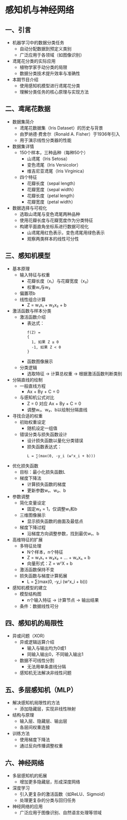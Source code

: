 # 感知机与神经网络  

## 一、引言  
- 机器学习中的数据分类任务  
  - 自动分配数据到预定义类别  
  - 广泛应用于各领域（如图像识别）  
- 鸢尾花分类的实际应用  
  - 植物学家手动分类的局限  
  - 数据分类技术提升效率与准确性  
- 本期节目介绍  
  - 使用感知机模型进行鸢尾花分类  
  - 理解分类任务的核心原理与实现方法  

## 二、鸢尾花数据  
- 数据集简介  
  - 鸢尾花数据集（Iris Dataset）的历史与背景  
  - 由罗纳德·费舍尔（Ronald A. Fisher）于1936年引入  
  - 用于演示线性分类器的性能  
- 数据集详情  
  - 150个样本，三种品种（每种50个）  
    - 山鸢尾（Iris Setosa）  
    - 变色鸢尾（Iris Versicolor）  
    - 维吉尼亚鸢尾（Iris Virginica）  
  - 四个特征  
    - 花瓣长度（sepal length）  
    - 花瓣宽度（sepal width）  
    - 花瓣长度（petal length）  
    - 花瓣宽度（petal width）  
- 数据选择与可视化  
  - 选取山鸢尾与变色鸢尾两种品种  
  - 使用花瓣长度与花瓣宽度作为分类特征  
  - 构建平面直角坐标系进行数据可视化  
    - 山鸢尾用红色表示，变色鸢尾用绿色表示  
    - 观察两类样本的线性可分性  

## 三、感知机模型  
- 基本原理  
  - 输入特征与权重  
    - 花瓣长度（x₁）与花瓣宽度（x₂）  
    - 权重w₁与w₂  
  - 偏置项b  
  - 线性组合计算  
    - Z = w₁x₁ + w₂x₂ + b  
- 激活函数与样本分类  
  - 激活函数介绍  
    - 表达式：  
      ```  
      f(Z) =  
      {  
        1, 如果 Z ≥ 0  
        -1, 如果 Z < 0  
      }  
      ```  
    - 函数图像展示  
  - 分类逻辑  
    - 选取特征 → 计算总权重 → 根据激活函数判断类别  
- 分隔直线的绘制  
  - 一般直线方程  
    - Ax + By + C = 0  
  - 与感知机公式对比  
    - Z = 0 对应 Ax + By + C = 0  
    - 调整w₁、w₂、b以绘制分隔直线  
- 寻找合适的权重  
  - 初始权重设定  
    - 随机设定一组值  
  - 错误分类与损失函数设计  
    - 设计损失函数以量化分类错误  
    - 损失函数表达式：  
      ```  
      L = ∑(max(0, -y_i (wᵀx_i + b)))  
      ```  
- 优化损失函数  
  - 目标：最小化损失函数L  
  - 梯度下降法  
    - 计算损失函数的梯度  
    - 更新参数w₁、w₂、b  
- 参数调整  
  - 简化变量设定  
    - 固定w₂ = 1，仅调整w₁和b  
  - 三维图像展示  
    - 显示损失函数的曲面及最低点  
  - 梯度下降过程  
    - 沿梯度方向调整参数，找到最优w₁、b  
- 高维特征的扩展  
  - 多特征处理  
    - N个样本，n个特征  
    - Z = w₁x₁ + w₂x₂ + ... + wₙxₙ + b  
    - 向量形式：Z = wᵀX + b  
  - 激活函数保持不变  
  - 损失函数与梯度计算拓展  
    - L = ∑(max(0, -y_i (wᵀx_i + b)))  
- 感知机模型的建立  
  - 模型结构图  
    - n个输入特征 → 计算节点 → 输出结果  
  - 条件：数据线性可分  

## 四、感知机的局限性  
- 异或问题（XOR）  
  - 异或逻辑运算介绍  
    - 输入与输出均为0或1  
    - 同输入输出0，不同输入输出1  
  - 数据不可线性分割  
    - 无法用单条直线分隔  
  - 感知机无法解决非线性问题  

## 五、多层感知机（MLP）  
- 解决感知机局限性的方法  
  - 添加隐藏层，实现非线性映射  
- 结构与原理  
  - 输入层、隐藏层、输出层  
  - 各层间权重连接  
- 训练方法  
  - 使用梯度下降法  
  - 通过反向传播调整权重  

## 六、神经网络  
- 多层感知机的拓展  
  - 增加更多隐藏层，形成深度网络  
- 深度学习  
  - 引入更复杂的激活函数（如ReLU、Sigmoid）  
  - 处理更复杂的分类与回归任务  
- 神经网络的应用  
  - 广泛应用于图像识别、自然语言处理等领域